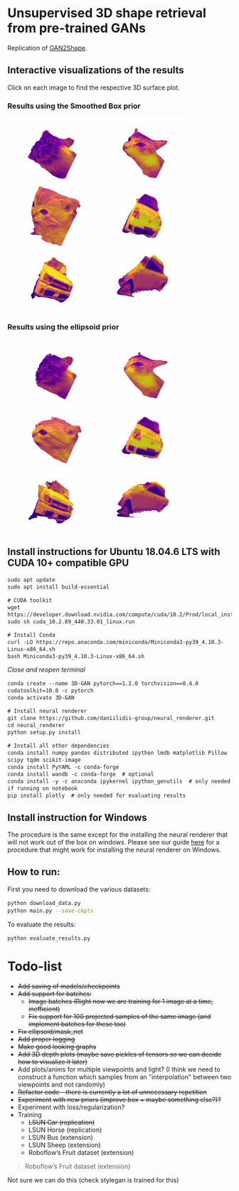 # Unsupervised 3D shape retrieval from pre-trained GANs
Replication of [GAN2Shape](https://github.com/XingangPan/GAN2Shape).

## Interactive visualizations of the results
Click on each image to find the respective 3D surface plot.

### Results using the Smoothed Box prior
<img src="docs/Cat - Smoothed box/plotly__im_0.gif" width="200px">
<img src="docs/Cat - Smoothed box/plotly__im_1.gif" width="200px">
<img src="docs/Cat - Smoothed box/plotly__im_2.gif" width="200px">

<img src="docs/Car - Smoothed box/plotly__im_0.gif" width="200px">
<img src="docs/Car - Smoothed box/plotly__im_4.gif" width="200px">
<img src="docs/Car - Smoothed box/plotly__im_5.gif" width="200px">

### Results using the ellipsoid prior
<img src="docs/Cat - Ellipsoid/plotly__im_0.gif" width="200px">
<img src="docs/Cat - Ellipsoid/plotly__im_1.gif" width="200px">
<img src="docs/Cat - Ellipsoid/plotly__im_2.gif" width="200px">

<img src="docs/Car - Ellipsoid/plotly__im_0.gif" width="200px">
<img src="docs/Car - Ellipsoid/plotly__im_4.gif" width="200px">
<img src="docs/Car - Ellipsoid/plotly__im_5.gif" width="200px">

## Install instructions for Ubuntu 18.04.6 LTS with CUDA 10+ compatible GPU
```
sudo apt update
sudo apt install build-essential
```
```
# CUDA toolkit
wget https://developer.download.nvidia.com/compute/cuda/10.2/Prod/local_installers/cuda_10.2.89_440.33.01_linux.run
sudo sh cuda_10.2.89_440.33.01_linux.run
```
```
# Install Conda
curl -LO https://repo.anaconda.com/miniconda/Miniconda3-py39_4.10.3-Linux-x86_64.sh
bash Miniconda3-py39_4.10.3-Linux-x86_64.sh
```
*Close and reopen terminal*
```
conda create --name 3D-GAN pytorch==1.2.0 torchvision==0.4.0 cudatoolkit=10.0 -c pytorch
conda activate 3D-GAN
```
```
# Install neural renderer
git clone https://github.com/daniilidis-group/neural_renderer.git
cd neural_renderer
python setup.py install
```
```
# Install all other dependencies
conda install numpy pandas distributed ipython lmdb matplotlib Pillow scipy tqdm scikit-image
conda install PyYAML -c conda-forge
conda install wandb -c conda-forge  # optional
conda install -y -c anaconda ipykernel ipython_genutils  # only needed if running on notebook
pip install plotly  # only needed for evaluating results
```

## Install instruction for Windows
The procedure is the same except for the installing the neural renderer that will not work out of the box on windows.
Please see our guide [here](https://github.com/alessioGalatolo/GAN-2D-to-3D/tree/nr-windows-instructions) for a procedure that might work for installing the neural renderer on Windows.

## How to run:
First you need to download the various datasets:
```sh
python download_data.py
python main.py --save-ckpts
```
To evaluate the results:
```
python evaluate_results.py
```

# Todo-list
- ~~Add saving of models/checkpoints~~
- ~~Add support for batches:~~
  - ~~Image batches (Right now we are training for 1 image at a time, inefficient)~~
  - ~~Fix support for 100 projected samples of the same image (and implement batches for these too)~~
- ~~Fix ellipsoid/mask_net~~
- ~~Add proper logging~~
- ~~Make good looking graphs~~
- ~~Add 3D depth plots (maybe save pickles of tensors so we can decide how to visualize it later)~~
- Add plots/anims for multiple viewpoints and light? 
  (I think we need to construct a function which samples from an "interpolation" between two viewpoints and not randomly)
- ~~Refactor code - there is currently a lot of unnecessary repetition~~
- ~~Experiment with new priors (improve box + maybe something else?)?~~
- Experiment with loss/regularization?
- Training
  - ~~LSUN Car (replication)~~
  - LSUN Horse (replication)
  - LSUN Bus (extension)
  - LSUN Sheep (extension)
  - Roboflow’s Fruit dataset (extension)  



>Roboflow’s Fruit dataset (extension)  

Not sure we can do this (check stylegan is trained for this)
